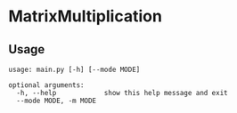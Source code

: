 # MatrixMultiplication
## Usage

```shell
usage: main.py [-h] [--mode MODE]

optional arguments:
  -h, --help            show this help message and exit
  --mode MODE, -m MODE
```
